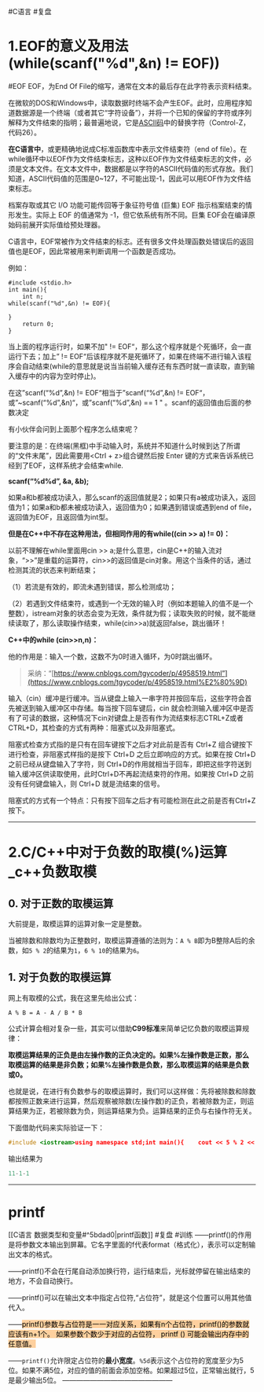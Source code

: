 #C语言 #复盘 
# 1.EOF的意义及用法(while(scanf("%d",&n) != EOF))
#EOF
EOF，为End Of File的缩写，通常在文本的最后存在此字符表示资料结束。

在微软的DOS和Windows中，读取数据时终端不会产生EOF。此时，应用程序知道数据源是一个终端（或者其它“字符设备”），并将一个已知的保留的字符或序列解释为文件结束的指明；最普遍地说，它是[ASCII码](https://so.csdn.net/so/search?q=ASCII%E7%A0%81&spm=1001.2101.3001.7020)中的替换字符（Control-Z，代码26）。

**在C语言中**，或更精确地说成C标准函数库中表示文件结束符（end of file）。在while循环中以EOF作为文件结束标志，这种以EOF作为文件结束标志的文件，必须是文本文件。在文本文件中，数据都是以字符的ASCII代码值的形式存放。我们知道，ASCII代码值的范围是0~127，不可能出现-1，因此可以用EOF作为文件结束标志。

档案存取或其它 I/O 功能可能传回等于象征符号值 (巨集) EOF 指示档案结束的情形发生。实际上 EOF 的值通常为 -1，但它依系统有所不同。巨集 EOF会在编译原始码前展开实际值给预处理器。

C语言中，EOF常被作为文件结束的标志。还有很多文件处理函数处错误后的返回值也是EOF，因此常被用来判断调用一个函数是否成功。

例如：

```
#include <stdio.h>
int main(){
    int n;
while(scanf("%d",&n) != EOF){

}
    return 0;
}

```

当上面的程序运行时，如果不加" != EOF“，那么这个程序就是个死循环，会一直运行下去；加上” != EOF“后该程序就不是死循环了，如果在终端不进行输入该程序会自动结束(while的意思就是说当当前输入缓存还有东西时就一直读取，直到输入缓存中的内容为空时停止)。

在这”scanf(“%d”,&n) != EOF“相当于”scanf(“%d”,&n) != EOF“，或”~scanf(“%d”,&n)“，或”scanf(“%d”,&n) == 1 " 。scanf的返回值由后面的参数决定

有小伙伴会问到上面那个程序怎么结束呢？

要注意的是：在终端(黑框)中手动输入时，系统并不知道什么时候到达了所谓的“文件末尾”，因此需要用<Ctrl + z>组合键然后按 Enter 键的方式来告诉系统已经到了EOF，这样系统才会结束while.

**scanf(“%d%d”, &a, &b);**

如果a和b都被成功读入，那么scanf的返回值就是2；如果只有a被成功读入，返回值为1；如果a和b都未被成功读入，返回值为0；如果遇到错误或遇到end of file，返回值为EOF，且返回值为int型。

**但是在C++中不存在这种用法，但相同作用的有while((cin >> a) != 0)：**

以前不理解在while里面用cin >> a;是什么意思，cin是C++的输入流对象，“>>”是重载的运算符，cin>>的返回值是cin对象。用这个当条件的话，通过检测其流的状态来判断结束；

（1）若流是有效的，即流未遇到错误，那么检测成功；

（2）若遇到文件结束符，或遇到一个无效的输入时（例如本题输入的值不是一个整数），istream对象的状态会变为无效，条件就为假；读取失败的时候，就不能继续读取了，那么读取操作结束，while(cin>>a)就返回false，跳出循环！

**C++中的while (cin>>n,n)：**

他的作用是：输入一个数，这数不为0时进入循环，为0时跳出循环。

> 采纳：“[https://www.cnblogs.com/tgycoder/p/4958519.html”](https://www.cnblogs.com/tgycoder/p/4958519.html%E2%80%9D)

输入（cin）缓冲是行缓冲。当从键盘上输入一串字符并按回车后，这些字符会首先被送到输入缓冲区中存储。每当按下回车键后，cin 就会检测输入缓冲区中是否有了可读的数据，这种情况下cin对键盘上是否有作为流结束标志CTRL+Z或者CTRL+D，其检查的方式有两种：阻塞式以及非阻塞式。

阻塞式检查方式指的是只有在回车键按下之后才对此前是否有 Ctrl+Z 组合键按下进行检查，非阻塞式样指的是按下 Ctrl+D 之后立即响应的方式。如果在按 Ctrl+D 之前已经从键盘输入了字符，则 Ctrl+D的作用就相当于回车，即把这些字符送到输入缓冲区供读取使用，此时Ctrl+D不再起流结束符的作用。如果按 Ctrl+D 之前没有任何键盘输入，则 Ctrl+D 就是流结束的信号。

阻塞式的方式有一个特点：只有按下回车之后才有可能检测在此之前是否有Ctrl+Z按下。

---
# 2.C/C++中对于负数的取模(%)运算_c++负数取模
## 0. 对于正数的取模运算

大前提是，取模运算的运算对象一定是整数。

当被除数和除数均为正整数时，取模运算遵循的法则为：`A % B`即为B整除A后的余数，如`5 % 2`的结果为`1`，`6 % 10`的结果为`6`。

## 1. 对于负数的取模运算

网上有取模的公式，我在这里先给出公式：

`A % B = A - A / B * B`

公式计算会相对复杂一些，其实可以借助**C99标准**来简单记忆负数的取模运算规律：

**取模运算结果的正负是由左操作数的正负决定的。如果%左操作数是正数，那么取模运算的结果是非负数；如果%左操作数是负数，那么取模运算的结果是负数或0。**

也就是说，在进行有负数参与的取模运算时，我们可以这样做：先将被除数和除数都按照正数来进行运算，然后观察被除数(左操作数)的正负，若被除数为正，则运算结果为正，若被除数为负，则运算结果为负。运算结果的正负与右操作符无关。

下面借助代码来实际验证一下：

```cpp
#include <iostream>using namespace std;int main(){    cout << 5 % 2 << endl;    cout << 5 % -2 << endl;    cout << -5 % 2 << endl;    cout << -5 % -2 << endl;    return 0;}
```

输出结果为

```cpp
11-1-1
```

---
# printf
[[C语言 数据类型和变量#^5bdad0|printf函数]] #复盘 #训练 
——printf()的作用是将参数文本输出到屏幕。它名字里面的f代表format（格式化），表示可以定制输出文本的格式。

——printf()不会在行尾自动添加换行符，运行结束后，光标就停留在输出结束的地方，不会自动换行。

——printf()可以在输出文本中指定占位符,“占位符”，就是这个位置可以用其他值代入。

——<mark style="background: #FFB86CA6;">printf()参数与占位符是一一对应关系，如果有n个占位符，printf()的参数就应该有n+1个。 如果参数个数少于对应的占位符， printf () 可能会输出内存中的任意值。</mark>

——`printf()`允许限定占位符的**最小宽度**。`%5d`表示这个占位符的宽度至少为5位。如果不满5位，对应的值的前面会添加空格。如果超过5位，正常输出就行，5是最少输出5位。
————————————————
